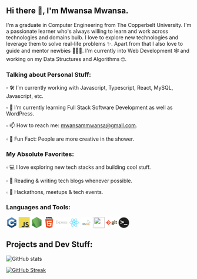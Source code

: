 ## Hi there 👋, I'm Mwansa Mwansa.

I'm a graduate in Computer Engineering from The Copperbelt University. I'm a passionate learner who's always willing to learn and work across technologies and domains bulb. I love to explore new technologies and leverage them to solve real-life problems ✨. Apart from that I also love to guide and mentor newbies 👨🏻‍💻. I'm currently into Web Development 🕸️ and working on my Data Structures and Algorithms 🤓.


### Talking about Personal Stuff:

▫️ 🛠️ I’m currently working with Javascript, Typescript, React, MySQL, Javascript, etc.

▫️ 🌱 I’m currently learning Full Stack Software Development as well as WordPress.

▫️ 📫 How to reach me: mwansammwansa@gmail.com.

▫️ 👾 Fun Fact: People are more creative in the shower.

### My Absolute Favorites:

▫️ 💻 I love exploring new tech stacks and building cool stuff.

▫️ 📰 Reading & writing tech blogs whenever possible.

▫️ 🍕 Hackathons, meetups & tech events.

### Languages and Tools:

<img src="https://raw.githubusercontent.com/github/explore/80688e429a7d4ef2fca1e82350fe8e3517d3494d/topics/cpp/cpp.png" width="30" height="30"> <img src="https://raw.githubusercontent.com/github/explore/80688e429a7d4ef2fca1e82350fe8e3517d3494d/topics/javascript/javascript.png" width="30" height="30"> <img src="https://raw.githubusercontent.com/github/explore/80688e429a7d4ef2fca1e82350fe8e3517d3494d/topics/nodejs/nodejs.png" width="30" height="30"> <img src="https://raw.githubusercontent.com/github/explore/80688e429a7d4ef2fca1e82350fe8e3517d3494d/topics/html/html.png" width="30" height="30"> <img src="https://raw.githubusercontent.com/github/explore/80688e429a7d4ef2fca1e82350fe8e3517d3494d/topics/express/express.png" width="30" height="30"> <img src="https://raw.githubusercontent.com/github/explore/80688e429a7d4ef2fca1e82350fe8e3517d3494d/topics/react/react.png" width="30" height="30"> <img src="https://raw.githubusercontent.com/github/explore/80688e429a7d4ef2fca1e82350fe8e3517d3494d/topics/mysql/mysql.png" width="30" height="30"> <img src="https://camo.githubusercontent.com/5f54c0817521724a2deae8dedf0c280a589fd0aa9bffd7f19fa6254bb52e996a/68747470733a2f2f6e6573746a732e636f6d2f696d672f6c6f676f2d736d616c6c2e737667" width="30" height="30"> <img src="https://raw.githubusercontent.com/github/explore/80688e429a7d4ef2fca1e82350fe8e3517d3494d/topics/git/git.png" width="30" height="30"> <img src="https://raw.githubusercontent.com/github/explore/80688e429a7d4ef2fca1e82350fe8e3517d3494d/topics/terminal/terminal.png" width="30" height="30"> 

## Projects and Dev Stuff:

![GitHub stats](https://github-readme-stats.vercel.app/api?username=Mwansasquared&show_icons=true&theme=radical)

[![GitHub Streak](https://github-readme-streak-stats.herokuapp.com/?user=Mwansasquared)](https://git.io/streak-stats)
